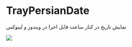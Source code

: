 # TrayPersianDate
نمایش تاریخ در کنار ساعت 
قابل اجرا در ویندوز و لینوکس

<img src="https://i.imgur.com/J2bdRGf.png"/>
